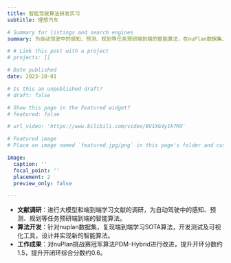 ```yaml
---
title: 智能驾驶算法研发实习
subtitle: 理想汽车

# Summary for listings and search engines
summary: 为自动驾驶中的感知、预测、规划等任务预研端到端的智能算法，在nuPlan数据集上进行算法验证

# # Link this post with a project
# projects: []

# Date published
date: 2023-10-01

# Is this an unpublished draft?
# draft: false

# Show this page in the Featured widget?
# featured: false

# url_video: 'https://www.bilibili.com/video/BV1XG4y1k7MX'

# Featured image
# Place an image named `featured.jpg/png` in this page's folder and customize its options here.

image:
  caption: ''
  focal_point: ''
  placement: 2
  preview_only: false

---
```


* **文献调研**：进行大模型和端到端学习文献的调研，为自动驾驶中的感知、预测、规划等任务预研端到端的智能算法。
* **算法开发**：针对nuplan数据集，复现端到端学习SOTA算法，开发测试及可视化工具，设计并实现新的智能算法。
* **工作成果**：对nuPlan挑战赛冠军算法PDM-Hybrid进行改进，提升开环分数约1.5，提升开闭环综合分数约0.6。
